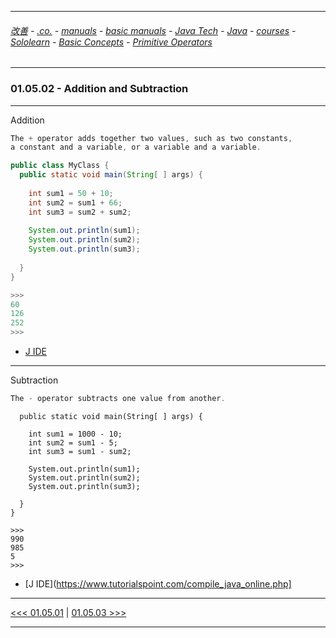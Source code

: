 
---

###### [改善](https://github.com/ttltrk/0C/blob/master/README.MD) - [.co.](https://github.com/ttltrk/PRG/blob/master/CODING.MD) - [manuals](https://github.com/ttltrk/PRG/blob/master/MAN.MD) - [basic manuals](https://github.com/ttltrk/PRG/blob/master/MANUALS.MD) - [Java Tech](https://github.com/ttltrk/PRG/blob/master/JAVA/DOC/JT/JT.MD) - [Java](https://github.com/ttltrk/PRG/blob/master/JAVA/DOC/OJM/OJM.MD) - [courses](https://github.com/ttltrk/PRG/blob/master/JAVA/DOC/CM/JT.MD) - [Sololearn](https://github.com/ttltrk/PRG/blob/master/JAVA/DOC/SL/SL.MD) - [Basic Concepts](https://github.com/ttltrk/PRG/blob/master/JAVA/DOC/SL/01/01.MD) - [Primitive Operators](https://github.com/ttltrk/PRG/blob/master/JAVA/DOC/SL/01/0105/0105.MD)

---  

### 01.05.02 - Addition and Subtraction

---

Addition

```java
The + operator adds together two values, such as two constants, 
a constant and a variable, or a variable and a variable.
```

```java
public class MyClass {
  public static void main(String[ ] args) {
    
    int sum1 = 50 + 10; 
    int sum2 = sum1 + 66; 
    int sum3 = sum2 + sum2;    
    
    System.out.println(sum1);
    System.out.println(sum2);
    System.out.println(sum3);
    
  }
}

>>>
60
126
252
>>>
```

* [J IDE](https://www.tutorialspoint.com/compile_java_online.php)

---

Subtraction

```java
The - operator subtracts one value from another.
```

```javapublic class MyClass {
  public static void main(String[ ] args) {
    
    int sum1 = 1000 - 10;
    int sum2 = sum1 - 5;
    int sum3 = sum1 - sum2;    
    
    System.out.println(sum1);
    System.out.println(sum2);
    System.out.println(sum3);
    
  }
}

>>>
990
985
5
>>>
```

* [J IDE](https://www.tutorialspoint.com/compile_java_online.php]

---

[<<< 01.05.01](https://github.com/ttltrk/PRG/edit/master/JAVA/DOC/SL/01/0105/010501/010501.MD) |
[01.05.03 >>>](https://github.com/ttltrk/PRG/edit/master/JAVA/DOC/SL/01/0105/010503/010503.MD)

---
